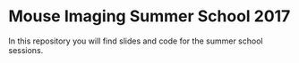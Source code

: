 # Mouse Imaging Summer School 2017

In this repository you will find slides and code for the
summer school sessions.
